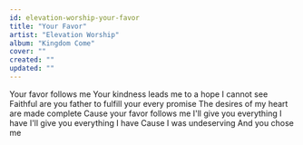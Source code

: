 ```yaml
---
id: elevation-worship-your-favor
title: "Your Favor"
artist: "Elevation Worship"
album: "Kingdom Come"
cover: ""
created: ""
updated: ""
---
```


Your favor follows me
Your kindness leads me to a hope I cannot see
Faithful are you father to fulfill your every promise
The desires of my heart are made complete
Cause your favor follows me
I'll give you everything I have
I'll give you everything I have
Cause I was undeserving
And you chose me
